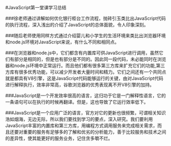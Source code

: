 #JavaScript第一堂课学习总结

###徐老师通过讲解如何优化银行柜台工作流程，抛砖引玉类比出JavaScript代码的执行流程，深入浅出的介绍了JavaScript的总体面貌，令人印象深刻。

###随后老师使用同样方式通过介绍婴儿和小学生的生活环境来类比出浏览器环境和node.js环境对JavaScript来说，有什么不同和相同点。

###在浏览器和node.js中，它们都含有内置库可供JavaScript进行调用，虽然它们有部分是相同的，但是也有部分是不同的。因此同一段代码，未必能同时在浏览器和node.js环境中正常运行。而且他们都有很多第三方库来扩充它们的功能,第三方库有很多优秀功能，可以减少开发者大量时间和精力。它们之间还有一个共同点就是都具有V8引擎，这是JavaScript代码能够运行的关键，由对JavaScript代码进行解释执行，效率非常高，谷歌浏览器的优秀表现离不开V8引擎的加持。

###JavaScript是一个开发效率很高的语言，这归功于它是一门解释性语言，它的一条语句可以在执行的时候再翻译。但是，这也导致了它运行效率低下。

###JavaScript是一个应用广泛的语言，官方对它的更新也很频繁，可谓相关知识浩如烟海，无边无际，所以我们要找到学习的要点，深入研究。我们要利用JavaScript丰富的内置库和第三方库，用编程方式调用服务来完成相关需求，而且还要对重要的服务有足够多的了解和优劣的分析能力，善于比较服务和技术之间的差异性，使其能更好的服务业务，记住贪多嚼不烂。


